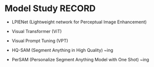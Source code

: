 # Model Study RECORD

- LPIENet (Lightweight network for Perceptual Image Enhancement)

- Visual Transformer (ViT)

- Visual Prompt Tuning (VPT) 

- HQ-SAM (Segment Anything in High Quality) ~ing

- PerSAM (Personalize Segment Anything Model with One Shot) ~ing
